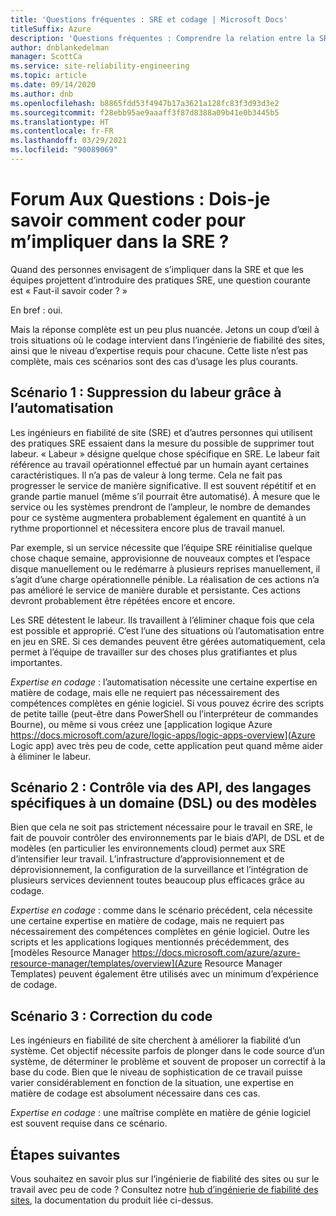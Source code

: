 ```yaml
---
title: 'Questions fréquentes : SRE et codage | Microsoft Docs'
titleSuffix: Azure
description: 'Questions fréquentes : Comprendre la relation entre la SRE et le codage'
author: dnblankedelman
manager: ScottCa
ms.service: site-reliability-engineering
ms.topic: article
ms.date: 09/14/2020
ms.author: dnb
ms.openlocfilehash: b8865fdd53f4947b17a3621a128fc83f3d93d3e2
ms.sourcegitcommit: f28ebb95ae9aaaff3f87d8388a09b41e0b3445b5
ms.translationtype: HT
ms.contentlocale: fr-FR
ms.lasthandoff: 03/29/2021
ms.locfileid: "90089069"
---
```

# <a name="frequently-asked-questions-do-i-need-to-know-how-to-code-to-get-involved-with-sre"></a>Forum Aux Questions : Dois-je savoir comment coder pour m’impliquer dans la SRE ?

Quand des personnes envisagent de s’impliquer dans la SRE et que les équipes projettent d’introduire des pratiques SRE, une question courante est « Faut-il savoir coder ? »

En bref : oui. 

Mais la réponse complète est un peu plus nuancée. Jetons un coup d’œil à trois situations où le codage intervient dans l’ingénierie de fiabilité des sites, ainsi que le niveau d’expertise requis pour chacune. Cette liste n’est pas complète, mais ces scénarios sont des cas d’usage les plus courants.

## <a name="scenario-1-removing-toil-through-automation"></a>Scénario 1 : Suppression du labeur grâce à l’automatisation

Les ingénieurs en fiabilité de site (SRE) et d’autres personnes qui utilisent des pratiques SRE essaient dans la mesure du possible de supprimer tout labeur. « Labeur » désigne quelque chose spécifique en SRE. Le labeur fait référence au travail opérationnel effectué par un humain ayant certaines caractéristiques. Il n’a pas de valeur à long terme. Cela ne fait pas progresser le service de manière significative. Il est souvent répétitif et en grande partie manuel (même s’il pourrait être automatisé). À mesure que le service ou les systèmes prendront de l’ampleur, le nombre de demandes pour ce système augmentera probablement également en quantité à un rythme proportionnel et nécessitera encore plus de travail manuel.

Par exemple, si un service nécessite que l’équipe SRE réinitialise quelque chose chaque semaine, approvisionne de nouveaux comptes et l’espace disque manuellement ou le redémarre à plusieurs reprises manuellement, il s’agit d’une charge opérationnelle pénible. La réalisation de ces actions n’a pas amélioré le service de manière durable et persistante. Ces actions devront probablement être répétées encore et encore.

Les SRE détestent le labeur. Ils travaillent à l’éliminer chaque fois que cela est possible et approprié. C’est l’une des situations où l’automatisation entre en jeu en SRE. Si ces demandes peuvent être gérées automatiquement, cela permet à l’équipe de travailler sur des choses plus gratifiantes et plus importantes.

*Expertise en codage* : l’automatisation nécessite une certaine expertise en matière de codage, mais elle ne requiert pas nécessairement des compétences complètes en génie logiciel. Si vous pouvez écrire des scripts de petite taille (peut-être dans PowerShell ou l’interpréteur de commandes Bourne), ou même si vous créez une [application logique Azure https://docs.microsoft.com/azure/logic-apps/logic-apps-overview](Azure Logic app) avec très peu de code, cette application peut quand même aider à éliminer le labeur.

## <a name="scenario-2-control-through-apisdomain-specific-languages-dslstemplates"></a>Scénario 2 : Contrôle via des API, des langages spécifiques à un domaine (DSL) ou des modèles

Bien que cela ne soit pas strictement nécessaire pour le travail en SRE, le fait de pouvoir contrôler des environnements par le biais d’API, de DSL et de modèles (en particulier les environnements cloud) permet aux SRE d’intensifier leur travail. L’infrastructure d’approvisionnement et de déprovisionnement, la configuration de la surveillance et l’intégration de plusieurs services deviennent toutes beaucoup plus efficaces grâce au codage.

*Expertise en codage* : comme dans le scénario précédent, cela nécessite une certaine expertise en matière de codage, mais ne requiert pas nécessairement des compétences complètes en génie logiciel. Outre les scripts et les applications logiques mentionnés précédemment, des [modèles Resource Manager https://docs.microsoft.com/azure/azure-resource-manager/templates/overview](Azure Resource Manager Templates) peuvent également être utilisés avec un minimum d’expérience de codage.

## <a name="scenario-3-fixing-the-code"></a>Scénario 3 : Correction du code

Les ingénieurs en fiabilité de site cherchent à améliorer la fiabilité d’un système. Cet objectif nécessite parfois de plonger dans le code source d’un système, de déterminer le problème et souvent de proposer un correctif à la base du code. Bien que le niveau de sophistication de ce travail puisse varier considérablement en fonction de la situation, une expertise en matière de codage est absolument nécessaire dans ces cas.

*Expertise en codage* : une maîtrise complète en matière de génie logiciel est souvent requise dans ce scénario.


## <a name="next-steps"></a>Étapes suivantes

Vous souhaitez en savoir plus sur l’ingénierie de fiabilité des sites ou sur le travail avec peu de code ? Consultez notre [hub d’ingénierie de fiabilité des sites](../index.yml), la documentation du produit liée ci-dessus.
